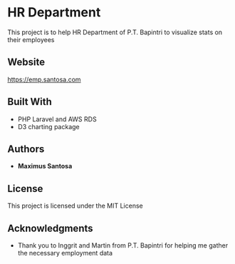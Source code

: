 # HR Department 

This project is to help HR Department of P.T. Bapintri to visualize stats on their employees

## Website

https://emp.santosa.com

## Built With

* PHP Laravel and AWS RDS
* D3 charting package

## Authors

* **Maximus Santosa** 

## License

This project is licensed under the MIT License 

## Acknowledgments

* Thank you to Inggrit and Martin from P.T. Bapintri for helping me gather the necessary employment data
